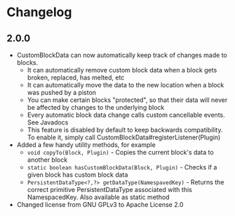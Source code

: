 # Changelog

## 2.0.0
- CustomBlockData can now automatically keep track of changes made to blocks.
  - It can automatically remove custom block data when a block gets broken, replaced, has melted, etc
  - It can automatically move the data to the new location when a block was pushed by a piston
  - You can make certain blocks "protected", so that their data will never be affected by changes to the underlying block
  - Every automatic block data change calls custom cancellable events. See Javadocs
  - This feature is disabled by default to keep backwards compatibility. To enable it, simply call CustomBlockData#registerListener(Plugin)
- Added a few handy utility methods, for example
  - `void copyTo(Block, Plugin)` - Copies the current block's data to another block
  - `static boolean hasCustomBlockData(Block, Plugin)` - Checks if a given block has custom block data
  - `PersistentDataType<?,?> getDataType(NamespavedKey)` - Returns the correct primitive PersistentDataType associated with this NamespacedKey. Also available as static method
- Changed license from GNU GPLv3 to Apache License 2.0